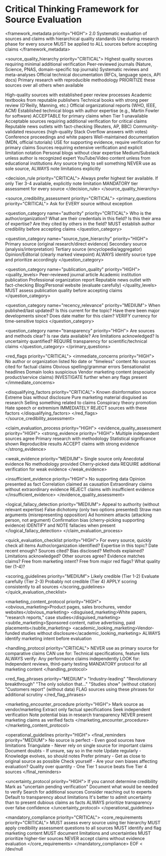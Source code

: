 # Critical Thinking Framework for Source Evaluation

<framework_metadata priority="HIGH">
<version>2.0</version>
<purpose>Systematic evaluation of sources and claims with hierarchical quality standards</purpose>
<application>Use during research phase for every source</application>
<enforcement>MUST be applied to ALL sources before accepting claims</enforcement>
</framework_metadata>

<source_quality_hierarchy priority="CRITICAL">
<tier name="gold_standard" priority="CRITICAL" level="1">
  <definition>Highest quality sources requiring minimal additional verification</definition>
  <sources>
    <source>Peer-reviewed journals (Nature, Science, PNAS, domain-specific top journals)</source>
    <source>Systematic reviews and meta-analyses</source>
    <source>Official technical documentation (RFCs, language specs, API docs)</source>
    <source>Primary research with reproducible methodology</source>
  </sources>
  <enforcement>PRIORITIZE these sources over all others when available</enforcement>
</tier>

<tier name="high_quality_secondary" priority="HIGH" level="2">
  <definition>High-quality sources with established peer review processes</definition>
  <sources>
    <source>Academic textbooks from reputable publishers</source>
    <source>Technical books with strong peer review (O'Reilly, Manning, etc.)</source>
    <source>Official organizational reports (WHO, IEEE, ACM)</source>
    <source>Established technical blogs with author expertise (e.g., Martin Fowler for software)</source>
  </sources>
  <enforcement>ACCEPTABLE for primary claims when Tier 1 unavailable</enforcement>
</tier>

<tier name="acceptable_supporting" priority="MEDIUM" level="3">
  <definition>Acceptable sources requiring additional verification for critical claims</definition>
  <sources>
    <source>Reputable news outlets with fact-checking (Reuters, AP, BBC)</source>
    <source>Community-validated resources (high-quality Stack Overflow answers with votes)</source>
    <source>Conference proceedings and white papers</source>
    <source>Well-maintained documentation (MDN, official tutorials)</source>
  </sources>
  <enforcement>USE for supporting evidence, require verification for primary claims</enforcement>
</tier>

<tier name="extreme_caution" priority="HIGH" level="4">
  <definition>Sources requiring extensive verification and explicit limitation notation</definition>
  <sources>
    <source>Personal blogs without clear expertise</source>
    <source>Medium/Substack unless author is recognized expert</source>
    <source>YouTube/Video content unless from educational institutions</source>
    <source>Any source trying to sell something</source>
  </sources>
  <enforcement>NEVER use as sole source, ALWAYS note limitations explicitly</enforcement>
</tier>

<decision_rule priority="CRITICAL">
  <rule>Always prefer highest tier available. If only Tier 3-4 available, explicitly note limitation</rule>
  <enforcement>MANDATORY tier assessment for every source</enforcement>
</decision_rule>
</source_quality_hierarchy>

<source_credibility_assessment priority="CRITICAL">
<primary_questions priority="CRITICAL">
  <instruction>Ask for EVERY source without exception</instruction>
  
  <question_category name="authority" priority="CRITICAL">
    <question>Who is the author/organization?</question>
    <question>What are their credentials in this field?</question>
    <question>Is this their area of expertise?</question>
    <question>Are they cited by others in the field?</question>
    <enforcement>MUST establish author credibility before accepting claims</enforcement>
  </question_category>

  <question_category name="source_type_hierarchy" priority="HIGH">
    <hierarchy>
      <level priority="CRITICAL">Primary source (original research/direct evidence)</level>
      <level priority="HIGH">Secondary source (analysis/interpretation)</level>
      <level priority="MEDIUM">Tertiary source (encyclopedia/aggregator)</level>
      <level priority="LOW">Opinion/Editorial (clearly marked viewpoint)</level>
    </hierarchy>
    <enforcement>ALWAYS identify source type and prioritize accordingly</enforcement>
  </question_category>

  <question_category name="publication_quality" priority="HIGH">
    <quality_levels>
      <level priority="CRITICAL">Peer-reviewed journal article</level>
      <level priority="HIGH">Academic institution publication</level>
      <level priority="HIGH">Professional organization report</level>
      <level priority="MEDIUM">Reputable news outlet with fact-checking</level>
      <level priority="LOW">Blog/Personal website (evaluate carefully)</level>
    </quality_levels>
    <enforcement>MUST assess publication quality before accepting claims</enforcement>
  </question_category>

  <question_category name="recency_relevance" priority="MEDIUM">
    <question>When published/last updated?</question>
    <question>Is this current for the topic?</question>
    <question>Have there been major developments since?</question>
    <question>Does date matter for this claim?</question>
    <enforcement>VERIFY currency for time-sensitive topics</enforcement>
  </question_category>

  <question_category name="transparency" priority="HIGH">
    <question>Are sources and methods clear?</question>
    <question>Is raw data available?</question>
    <question>Are limitations acknowledged?</question>
    <question>Is uncertainty quantified?</question>
    <enforcement>REQUIRE transparency for scientific/technical claims</enforcement>
  </question_category>
</primary_questions>

<red_flags priority="CRITICAL">
<immediate_concerns priority="HIGH">
  <flag>No author or organization listed</flag>
  <flag>No date or "timeless" content</flag>
  <flag>No sources cited for factual claims</flag>
  <flag>Obvious spelling/grammar errors</flag>
  <flag>Sensationalist headlines</flag>
  <flag>Domain looks suspicious</flag>
  <flag>Vendor marketing content (especially product/service claims)</flag>
  <enforcement>INVESTIGATE further when any flags present</enforcement>
</immediate_concerns>

<disqualifying_factors priority="CRITICAL">
  <factor>Known disinformation source</factor>
  <factor>Extreme bias without disclosure</factor>
  <factor>Pure marketing material disguised as research</factor>
  <factor>Selling something related to claims</factor>
  <factor>Conspiracy theory promotion</factor>
  <factor>Hate speech or extremism</factor>
  <enforcement>IMMEDIATELY REJECT sources with these factors</enforcement>
</disqualifying_factors>
</red_flags>
</source_credibility_assessment>

<claim_evaluation_process priority="HIGH">
<evidence_quality_assessment priority="HIGH">
  <strong_evidence priority="HIGH">
    <criteria>Multiple independent sources agree</criteria>
    <criteria>Primary research with methodology</criteria>
    <criteria>Statistical significance shown</criteria>
    <criteria>Reproducible results</criteria>
    <enforcement>ACCEPT claims with strong evidence</enforcement>
  </strong_evidence>

  <weak_evidence priority="MEDIUM">
    <criteria>Single source only</criteria>
    <criteria>Anecdotal evidence</criteria>
    <criteria>No methodology provided</criteria>
    <criteria>Cherry-picked data</criteria>
    <enforcement>REQUIRE additional verification for weak evidence</enforcement>
  </weak_evidence>

  <insufficient_evidence priority="HIGH">
    <criteria>No supporting data</criteria>
    <criteria>Opinion presented as fact</criteria>
    <criteria>Correlation claimed as causation</criteria>
    <criteria>Extraordinary claims without extraordinary evidence</criteria>
    <enforcement>REJECT claims with insufficient evidence</enforcement>
  </insufficient_evidence>
</evidence_quality_assessment>

<logical_fallacy_detection priority="MEDIUM">
  <fallacy>Appeal to authority (without relevant expertise)</fallacy>
  <fallacy>False dichotomy (only two options presented)</fallacy>
  <fallacy>Straw man arguments (misrepresenting opposition)</fallacy>
  <fallacy>Ad hominem attacks (attacking person, not argument)</fallacy>
  <fallacy>Confirmation bias (cherry-picking supporting evidence)</fallacy>
  <enforcement>IDENTIFY and NOTE fallacies when present</enforcement>
</logical_fallacy_detection>
</claim_evaluation_process>

<quick_evaluation_checklist priority="HIGH">
<instruction>For every source, quickly check all items</instruction>
<checklist priority="HIGH">
  <check>Author/organization identified?</check>
  <check>Expertise in this topic?</check>
  <check>Date recent enough?</check>
  <check>Sources cited?</check>
  <check>Bias disclosed?</check>
  <check>Methods explained?</check>
  <check>Limitations acknowledged?</check>
  <check>Other sources agree?</check>
  <check>Evidence matches claims?</check>
  <check>Free from marketing intent?</check>
  <check>Free from major red flags?</check>
  <check>What quality tier (1-4)?</check>
</checklist>

<scoring_guidelines priority="MEDIUM">
  <score range="10-12">Likely credible (Tier 1-2)</score>
  <score range="6-9">Evaluate carefully (Tier 2-3)</score>
  <score range="0-5">Probably not credible (Tier 4)</score>
  <enforcement>APPLY scoring consistently to all sources</enforcement>
</scoring_guidelines>
</quick_evaluation_checklist>

<marketing_content_protocol priority="HIGH">
<identification priority="HIGH">
  <obvious_marketing>Product pages, sales brochures, vendor websites</obvious_marketing>
  <disguised_marketing>White papers, "research reports," case studies</disguised_marketing>
  <subtle_marketing>Sponsored content, native advertising, paid placements</subtle_marketing>
  <academic_looking_marketing>Vendor-funded studies without disclosure</academic_looking_marketing>
  <enforcement>ALWAYS identify marketing intent before evaluation</enforcement>
</identification>

<handling_protocol priority="CRITICAL">
  <rule>NEVER use as primary source for comparative claims</rule>
  <rule>CAN use for: Technical specifications, feature lists</rule>
  <rule>ALWAYS verify: Any performance claims independently</rule>
  <rule>LOOK for: Independent reviews, third-party testing</rule>
  <enforcement>MANDATORY protocol for all marketing content</enforcement>
</handling_protocol>

<red_flag_phrases priority="MEDIUM">
  <phrase>"Industry-leading"</phrase>
  <phrase>"Revolutionary breakthrough"</phrase>
  <phrase>"The only solution that..."</phrase>
  <phrase>"Studies show" (without citation)</phrase>
  <phrase>"Customers report" (without data)</phrase>
  <enforcement>FLAG sources using these phrases for additional scrutiny</enforcement>
</red_flag_phrases>

<marketing_encounter_procedure priority="HIGH">
  <step>Mark source as vendor/marketing</step>
  <step>Extract only factual specifications</step>
  <step>Seek independent verification</step>
  <step>Note potential bias in research transparency</step>
  <step>NEVER present marketing claims as verified facts</step>
</marketing_encounter_procedure>
</marketing_content_protocol>

<operational_guidelines priority="HIGH">
<final_reminders priority="MEDIUM">
  <reminder>No source is perfect - Even good sources have limitations</reminder>
  <reminder>Triangulate - Never rely on single source for important claims</reminder>
  <reminder>Document doubts - If unsure, say so in the note</reminder>
  <reminder>Update regularly - Knowledge evolves, so should notes</reminder>
  <reminder>Prefer primary - Get as close to original source as possible</reminder>
  <reminder>Check yourself - Are your own biases affecting evaluation?</reminder>
  <reminder>Quality over quantity - One Tier 1 source beats five Tier 4 sources</reminder>
</final_reminders>

<uncertainty_protocol priority="HIGH">
  <condition>If you cannot determine credibility</condition>
  <action>Mark as "uncertain pending verification"</action>
  <action>Document what would be needed to verify</action>
  <action>Search for additional sources</action>
  <action>Consider reaching out to experts</action>
  <action>Default to transparency about limitations</action>
  <principle>It's better to admit uncertainty than to present dubious claims as facts</principle>
  <enforcement>ALWAYS prioritize transparency over false confidence</enforcement>
</uncertainty_protocol>
</operational_guidelines>

<mandatory_compliance priority="CRITICAL">
<core_requirements priority="CRITICAL">
  <requirement>MUST assess every source using tier hierarchy</requirement>
  <requirement>MUST apply credibility assessment questions to all sources</requirement>
  <requirement>MUST identify and flag marketing content</requirement>
  <requirement>MUST document limitations and uncertainties</requirement>
  <requirement>MUST prioritize higher-tier sources</requirement>
  <requirement>NEVER accept claims without evidence evaluation</requirement>
</core_requirements>
</mandatory_compliance>
EOF < /dev/null